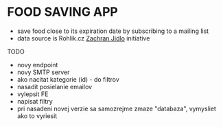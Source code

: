 # FOOD SAVING APP

- save food close to its expiration date by subscribing to a mailing list
- data source is Rohlik.cz [Zachran Jidlo](https://www.rohlik.cz/zachran-jidlo) initiative

 TODO 
 
 - novy endpoint
- novy SMTP server
- ako nacitat kategorie (id) - do filtrov
- nasadit posielanie emailov
- vylepsit FE
- napisat filtry
- pri nasadeni novej verzie sa samozrejme zmaze "databaza", vymysliet ako to vyriesit
